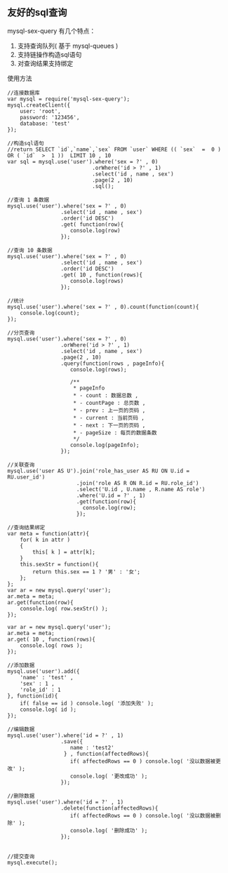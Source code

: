 友好的sql查询
-------------

mysql-sex-query 有几个特点：

   1. 支持查询队列( 基于 mysql-queues )
   2. 支持链操作构造sql语句
   3. 对查询结果支持绑定

使用方法
    
    //连接数据库
    var mysql = require('mysql-sex-query');
    mysql.createClient({
        user: 'root',
        password: '123456',
        database: 'test'
    });

    //构造sql语句
    //return SELECT `id`,`name`,`sex` FROM `user` WHERE (( `sex`  =  0 )  OR ( `id`  >  1 ))  LIMIT 10 , 10
    var sql = mysql.use('user').where('sex = ?' , 0)
                               .orWhere('id > ?' , 1)
                               .select('id , name , sex')
                               .page(2 , 10)
                               .sql();

    //查询 1 条数据
    mysql.use('user').where('sex = ?' , 0)
                     .select('id , name , sex')
                     .order('id DESC')
                     .get( function(row){
                        console.log(row)
                     });

    //查询 10 条数据
    mysql.use('user').where('sex = ?' , 0)
                     .select('id , name , sex')
                     .order('id DESC')
                     .get( 10 , function(rows){
                        console.log(rows)
                     });

    //统计
    mysql.use('user').where('sex = ?' , 0).count(function(count){
        console.log(count);
    });

    //分页查询
    mysql.use('user').where('sex = ?' , 0)
                     .orWhere('id > ?' , 1)
                     .select('id , name , sex')
                     .page(2 , 10)
                     .query(function(rows , pageInfo){
                        console.log(rows);
                        
                        /**
                         * pageInfo 
                         * - count : 数据总数 ,
                         * - countPage : 总页数 ,
                         * - prev : 上一页的页码 ,
                         * - current : 当前页码 ,
                         * - next : 下一页的页码 ,
                         * - pageSize : 每页的数据条数 
                         */
                        console.log(pageInfo);
                     });

    //关联查询
    mysql.use('user AS U').join('role_has_user AS RU ON U.id = RU.user_id')
                          .join('role AS R ON R.id = RU.role_id')
                          .select('U.id , U.name , R.name AS role')
                          .where('U.id = ?' , 1)
                          .get(function(row){
                            console.log(row);
                          });

    //查询结果绑定
    var meta = function(attr){
        for( k in attr )
        {
            this[ k ] = attr[k];
        }
        this.sexStr = function(){
            return this.sex == 1 ? '男' : '女';
        };
    };
    var ar = new mysql.query('user');
    ar.meta = meta;
    ar.get(function(row){
        console.log( row.sexStr() );
    });

    var ar = new mysql.query('user');
    ar.meta = meta;
    ar.get( 10 , function(rows){
        console.log( rows );
    });

    //添加数据
    mysql.use('user').add({
        'name' : 'test' ,
        'sex' : 1 ,
        'role_id' : 1 
    }, function(id){
        if( false == id ) console.log( '添加失败' );
        console.log( id );
    });

    //编辑数据
    mysql.use('user').where('id = ?' , 1)
                     .save({
                        name : 'test2'
                      } , function(affectedRows){
                        if( affectedRows == 0 ) console.log( '没以数据被更改' );
                        console.log( '更改成功' );
                     });

    //删除数据
    mysql.use('user').where('id = ?' , 1)
                     .delete(function(affectedRows){
                        if( affectedRows == 0 ) console.log( '没以数据被删除' );
                        console.log( '删除成功' );
                     });


    //提交查询
    mysql.execute();

    

    

